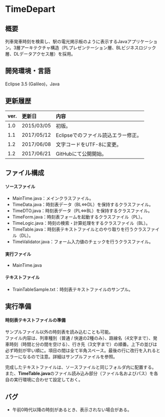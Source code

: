 # TimeDepart

## 概要
列車発車時刻を検索し、駅の電光掲示板のように表示するJavaアプリケーション。3層アーキテクチャ構造（PLプレゼンテーション層、BLビジネスロジック層、DLデータアクセス層）を採用。

## 開発環境・言語
Eclipse 3.5 (Galileo)，Java

## 更新履歴
|ver.|更新日|内容|
|:-|:-|:-|
|1.0|2015/03/05|初版。|
|1.1|2017/05/12|Eclipseでのファイル読込エラー修正。|
|1.2|2017/06/08|文字コードをUTF-8に変更。|
|1.2|2017/06/21|GitHubにて公開開始。|

## ファイル構成
#### ソースファイル
- MainTime.java：メインクラスファイル。
- TimeData.java：時刻表データ（BL⇔DL）を保持するクラスファイル。
- TimeDTO.java：時刻表データ（PL⇔BL）を保持するクラスファイル。
- TimeForm.java：時刻表フォームを起動するクラスファイル（PL）。
- TimeLogic.java：時刻の検索・計算処理をするクラスファイル（BL）。
- TimeTable.java：時刻表テキストファイルとのやり取りを行うクラスファイル（DL）。
- TimeValidator.java：フォーム入力値のチェックを行うクラスファイル。

#### 実行ファイル
- MainTime.java

#### テキストファイル
- TrainTableSample.txt：時刻表テキストファイルのサンプル。

## 実行準備
#### 時刻表テキストファイルの準備
サンプルファイル以外の時刻表を読み込むことも可能。  
ファイル内容は、列車種別（普通 / 快速の2種のみ）、路線名（4文字まで）、発車時刻（時間と分の間を空ける）、行き先（3文字まで）の順番。上下の並びは必ず時刻が早い順に。項目の間は全て半角スペース。最後の行に改行を入れるとエラーになるので注意。詳細はサンプルファイルを参照。

完成したテキストファイルは、ソースファイルと同じフォルダ内に配置する。
また、**TimeTable.java**のファイル読み込み部分（ファイル名およびパス）を各自の実行環境に合わせて設定しておく。

## バグ
- 午前0時代以降の時刻があるとき、表示されない場合がある。
